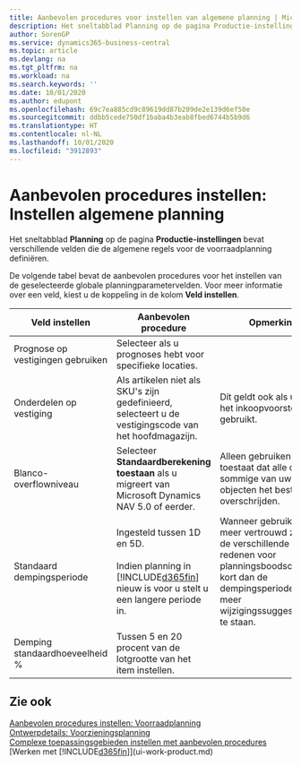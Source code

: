 ```yaml
---
title: Aanbevolen procedures voor instellen van algemene planning | Microsoft Docs
description: Het sneltabblad Planning op de pagina Productie-instellingen bevat verschillende velden die de algemene regels voor de voorraadplanning definiëren.
author: SorenGP
ms.service: dynamics365-business-central
ms.topic: article
ms.devlang: na
ms.tgt_pltfrm: na
ms.workload: na
ms.search.keywords: ''
ms.date: 10/01/2020
ms.author: edupont
ms.openlocfilehash: 69c7ea885cd9c89619dd87b209de2e139d6ef50e
ms.sourcegitcommit: ddbb5cede750df1baba4b3eab8fbed6744b5b9d6
ms.translationtype: HT
ms.contentlocale: nl-NL
ms.lasthandoff: 10/01/2020
ms.locfileid: "3912893"
---
```

# <a name="setup-best-practices-global-planning-setup"></a>Aanbevolen procedures instellen: Instellen algemene planning
Het sneltabblad **Planning** op de pagina **Productie-instellingen** bevat verschillende velden die de algemene regels voor de voorraadplanning definiëren.  

 De volgende tabel bevat de aanbevolen procedures voor het instellen van de geselecteerde globale planningparametervelden. Voor meer informatie over een veld, kiest u de koppeling in de kolom **Veld instellen**.  

|Veld instellen|Aanbevolen procedure|Opmerking|  
|-----------------|-------------------|-------------|  
|Prognose op vestigingen gebruiken|Selecteer als u prognoses hebt voor specifieke locaties.||  
|Onderdelen op vestiging|Als artikelen niet als SKU's zijn gedefinieerd, selecteert u de vestigingscode van het hoofdmagazijn.|Dit geldt ook als u alleen het inkoopvoorstel gebruikt.|  
|Blanco-overflowniveau|Selecteer **Standaardberekening toestaan** als u migreert van Microsoft Dynamics NAV 5.0 of eerder.|Alleen gebruiken als u toestaat dat alle of sommige van uw objecten het bestelpunt overschrijden.|  
|Standaard dempingsperiode|Ingesteld tussen 1D en 5D.<br /><br /> Indien planning in [!INCLUDE[d365fin](includes/d365fin_md.md)] nieuw is voor u stelt u een langere periode in.|Wanneer gebruikers meer vertrouwd zijn met de verschillende redenen voor planningsboodschappen, kort dan de dempingsperiode in om meer wijzigingssuggesties toe te staan.|  
|Demping standaardhoeveelheid %|Tussen 5 en 20 procent van de lotgrootte van het item instellen.||  

## <a name="see-also"></a>Zie ook  
 [Aanbevolen procedures instellen: Voorraadplanning](setup-best-practices-supply-planning.md)   
 [Ontwerpdetails: Voorzieningsplanning](design-details-supply-planning.md)   
 [Complexe toepassingsgebieden instellen met aanbevolen procedures](set-up-complex-application-areas-using-best-practices.md)  
 [Werken met [!INCLUDE[d365fin](includes/d365fin_md.md)]](ui-work-product.md)
